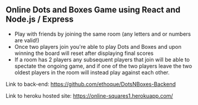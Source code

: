 ## Online Dots and Boxes Game using React and Node.js / Express ##

* Play with friends by joining the same room (any letters and or numbers are valid!)
* Once two players join you're able to play Dots and Boxes and upon winning the board will reset after displaying final scores
* If a room has 2 players any subsequent players that join will be able to spectate the ongoing game, and if one of the two players leave the two oldest players in the room will instead play against each other.

Link to back-end: https://github.com/ethoque/DotsNBoxes-Backend

Link to heroku hosted site: https://online-squares1.herokuapp.com/

